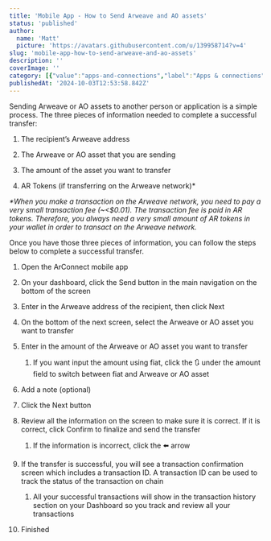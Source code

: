 ```yaml
---
title: 'Mobile App - How to Send Arweave and AO assets'
status: 'published'
author:
  name: 'Matt'
  picture: 'https://avatars.githubusercontent.com/u/139958714?v=4'
slug: 'mobile-app-how-to-send-arweave-and-ao-assets'
description: ''
coverImage: ''
category: [{"value":"apps-and-connections","label":"Apps & connections"},{"label":"Mobile app","value":"mobile-app"}]
publishedAt: '2024-10-03T12:53:58.842Z'
---
```


Sending Arweave or AO assets to another person or application is a simple process. The three pieces of information needed to complete a successful transfer:

1. The recipient’s Arweave address

2. The Arweave or AO asset that you are sending

3. The amount of the asset you want to transfer

4. AR Tokens (if transferring on the Arweave network)\*

*\*When you make a transaction on the Arweave network, you need to pay a very small transaction fee (\~<$0.01). The transaction fee is paid in AR tokens. Therefore, you always need a very small amount of AR tokens in your wallet in order to transact on the Arweave network.*

Once you have those three pieces of information, you can follow the steps below to complete a successful transfer.

1. Open the ArConnect mobile app

2. On your dashboard, click the Send button in the main navigation on the bottom of the screen

3. Enter in the Arweave address of the recipient, then click Next

4. On the bottom of the next screen, select the Arweave or AO asset you want to transfer

5. Enter in the amount of the Arweave or AO asset you want to transfer

    1. If you want input the amount using fiat, click the 🔃 under the amount field to switch between fiat and Arweave or AO asset

    <!-- -->

6. Add a note (optional)

7. Click the Next button

8. Review all the information on the screen to make sure it is correct. If it is correct, click Confirm to finalize and send the transfer

    1. If the information is incorrect, click the ⬅️ arrow

    <!-- -->

9. If the transfer is successful, you will see a transaction confirmation screen which includes a transaction ID. A transaction ID can be used to track the status of the transaction on chain

    1. All your successful transactions will show in the transaction history section on your Dashboard so you track and review all your transactions

    <!-- -->

10. Finished

